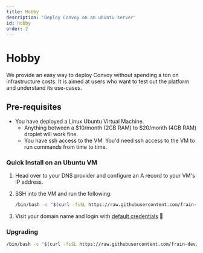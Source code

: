 ```yaml
---
title: Hobby
description: 'Deploy Convoy on an ubuntu server'
id: hobby
order: 2
---
```


# Hobby
We provide an easy way to deploy Convoy without spending a ton on infrastructure costs. It is aimed at users who want to test out the platform and understand its use-cases.

## Pre-requisites
- You have deployed a Linux Ubuntu Virtual Machine. 
    - Anything between a $10/month (2GB RAM) to $20/month (4GB RAM) droplet will work fine.
    - You have ssh access to the VM. You'd need ssh access to the VM to run commands from time to time.


### Quick Install on an Ubuntu VM
1. Head over to your DNS provider and configure an A record to your VM's IP address. 

2. SSH into the VM and run the following:
    ```bash
    /bin/bash -c "$(curl -fsSL https://raw.githubusercontent.com/frain-dev/convoy/main/deploy/vm-deploy)"
    ```
3. Visit your domain name and login with [default credentials]() 🎉

### Upgrading
```bash
/bin/bash -c "$(curl -fsSL https://raw.githubusercontent.com/frain-dev/convoy/main/deploy/vm-upgrade)"
```
